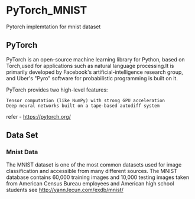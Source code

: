 # PyTorch_MNIST

Pytorch implemtation for mnist dataset 
## PyTorch
PyTorch is an open-source machine learning library for Python, based on Torch,used for applications such as natural language processing.It is primarily developed by Facebook's artificial-intelligence research group,
and Uber's "Pyro" software for probabilistic programming is built on it.

PyTorch provides two high-level features:

    Tensor computation (like NumPy) with strong GPU acceleration
    Deep neural networks built on a tape-based autodiff system

refer - https://pytorch.org/

## Data Set
### Mnist Data

The MNIST dataset is one of the most common datasets used for image classification and accessible from many different sources. 
The MNIST database contains 60,000 training images and 10,000 
testing images taken from American Census Bureau employees and American high school students see http://yann.lecun.com/exdb/mnist/
